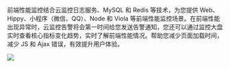 前端性能监控结合云监控日志服务、MySQL 和 Redis 等技术，为您提供 Web、Hippy、小程序（微信、QQ）、Node 和 Viola 等前端性能监控场景。在前端性能出现异常时，云监控告警将会第一时间给您发送告警通知，您还可以通过监控大盘实时查看核心指标变化趋势，实时了解前端性能情况。帮助您减少页面加载时间，减少 JS 和 Ajax 错误，有效提升用户体验。

![](https://main.qcloudimg.com/raw/92bf47bee9603d7fbfb8d22d206dda2b.svg)
